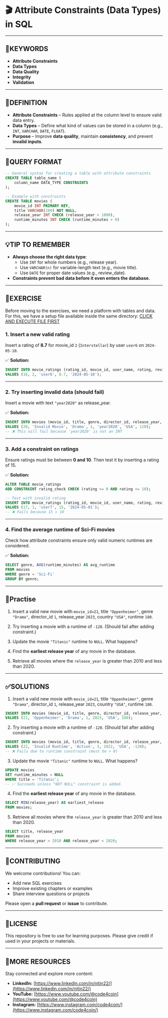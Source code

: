 # 🎬 Attribute Constraints (Data Types) in SQL
---
## 🔑KEYWORDS
- **Attribute Constraints**
- **Data Types**
- **Data Quality**
- **Integrity**
- **Validation**
---
## 📖DEFINITION
- **Attribute Constraints** – Rules applied at the column level to ensure valid data entry.  
- **Data Types** – Define what kind of values can be stored in a column (e.g., `INT`, `VARCHAR`, `DATE`, `FLOAT`).  
- **Purpose** – Improve **data quality**, maintain **consistency**, and prevent **invalid inputs**.  
---
## 🧱QUERY FORMAT
```sql
-- General syntax for creating a table with attribute constraints
CREATE TABLE table_name (
    column_name DATA_TYPE CONSTRAINTS
);
```
```sql
-- Example with constraints
CREATE TABLE movies (
    movie_id INT PRIMARY KEY,
    title VARCHAR(100) NOT NULL,
    release_year INT CHECK (release_year > 1800), 
    runtime_minutes INT CHECK (runtime_minutes > 0)
);
```
---
## 💡TIP TO REMEMBER
- **Always choose the right data type**:  
  - Use `INT` for whole numbers (e.g., release year).  
  - Use `VARCHAR(n)` for variable-length text (e.g., movie title).  
  - Use `DATE` for proper date values (e.g., review_date).  
- **Constraints prevent bad data before it even enters the database.**  
---
## 💪EXERCISE
Before moving to the exercises, we need a platform with tables and data.  
For this, we have a setup file available inside the same directory: [CLICK AND EXECUTE FILE FIRST](https://github.com/code4coin/001-SQL-Structured-Query-Language-/blob/main/001%20SQL%20FOR%20DATA%20ENGINEERS/002%20SAMPLE%20DATA/001%20MOVIE%20DATA.md)

### 1. Insert a new valid rating
Insert a rating of **8.7** for movie_id `2` (`Interstellar`) by user `user6` on `2024-05-10`.

✅ **Solution:**
```sql
INSERT INTO movie_ratings (rating_id, movie_id, user_name, rating, review_date)
VALUES (16, 2, 'user6', 8.7, '2024-05-10');
```

---

### 2. Try inserting invalid data (should fail)
Insert a movie with text `"year2020"` as release_year.  

✅ **Solution:**
```sql
INSERT INTO movies (movie_id, title, genre, director_id, release_year, country, runtime_minutes)
VALUES (20, 'Invalid Movie', 'Drama', 1, 'year2020', 'USA', 120);
-- ❌ This will fail because 'year2020' is not an INT
```

---

### 3. Add a constraint on ratings
Ensure ratings must be between **0 and 10**. Then test it by inserting a rating of 15.

✅ **Solution:**
```sql
ALTER TABLE movie_ratings
ADD CONSTRAINT rating_check CHECK (rating >= 0 AND rating <= 10);

-- Test with invalid rating
INSERT INTO movie_ratings (rating_id, movie_id, user_name, rating, review_date)
VALUES (17, 1, 'user7', 15, '2024-05-01');
-- ❌ Fails because 15 > 10
```

---

### 4. Find the average runtime of Sci-Fi movies
Check how attribute constraints ensure only valid numeric runtimes are considered.

✅ **Solution:**
```sql
SELECT genre, AVG(runtime_minutes) AS avg_runtime
FROM movies
WHERE genre = 'Sci-Fi'
GROUP BY genre;
```

---

## 🧠Practise
1. Insert a valid new movie with `movie_id=21`, title `"Oppenheimer"`, genre `"Drama"`, director_id `1`, release_year `2023`, country `"USA"`, runtime `180`.  

2. Try inserting a movie with a runtime of `-120`. (Should fail after adding constraint.)  

3. Update the movie `"Titanic"` runtime to `NULL`. What happens?  

4. Find the **earliest release year** of any movie in the database.  

5. Retrieve all movies where the `release_year` is greater than 2010 and less than 2020.  

---
## ✅SOLUTIONS
1. Insert a valid new movie with `movie_id=21`, title `"Oppenheimer"`, genre `"Drama"`, director_id `1`, release_year `2023`, country `"USA"`, runtime `180`.  
```sql
INSERT INTO movies (movie_id, title, genre, director_id, release_year, country, runtime_minutes)
VALUES (21, 'Oppenheimer', 'Drama', 1, 2023, 'USA', 180);
```

2. Try inserting a movie with a runtime of `-120`. (Should fail after adding constraint.)  
```sql
INSERT INTO movies (movie_id, title, genre, director_id, release_year, country, runtime_minutes)
VALUES (22, 'Invalid Runtime', 'Action', 3, 2022, 'USA', -120);
-- ❌ Fails due to runtime constraint (must be > 0)
```

3. Update the movie `"Titanic"` runtime to `NULL`. What happens?   
```sql
UPDATE movies
SET runtime_minutes = NULL
WHERE title = 'Titanic';
-- ✅ Succeeds unless "NOT NULL" constraint is added.
```

4. Find the **earliest release year** of any movie in the database.  
```sql
SELECT MIN(release_year) AS earliest_release
FROM movies;
```

5. Retrieve all movies where the `release_year` is greater than 2010 and less than 2020.  
```sql
SELECT title, release_year
FROM movies
WHERE release_year > 2010 AND release_year < 2020;
```

---
## 🤝**CONTRIBUTING** 

We welcome contributions! You can:

- Add new SQL exercises  
- Improve existing chapters or examples  
- Share interview questions or projects  

Please open a **pull request** or **issue** to contribute.  

---
## 📄**LICENSE** 

This repository is free to use for learning purposes. Please give credit if used in your projects or materials.  

---
## 🔗**MORE RESOURCES** 

Stay connected and explore more content:

- **LinkedIn:** [https://www.linkedin.com/in/nitin22/](https://www.linkedin.com/in/nitin22/)  
- **YouTube:** [https://www.youtube.com/@code4coin](https://www.youtube.com/@code4coin)  
- **Instagram:** [https://www.instagram.com/code4coin/](https://www.instagram.com/code4coin/)  
